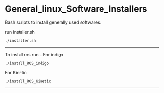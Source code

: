 # General_linux_Software_Installers
Bash scripts to install generally used softwares.

run installer.sh
```
./installer.sh
```

-------------------------------------------

To install ros run ..
For indigo 
```
./install_ROS_indigo
```

For Kinetic 
```
./install_ROS_Kinetic
```
-------------------------------------------


